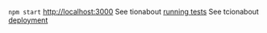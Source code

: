 `npm start`
[http://localhost:3000](http://localhost:3000)
See tionabout [running tests](https://facebook.github.io/create-react-app/docs/running-tests) 
See tcionabout [deployment](https://facebook.github.io/create-react-app/docs/deployment)
